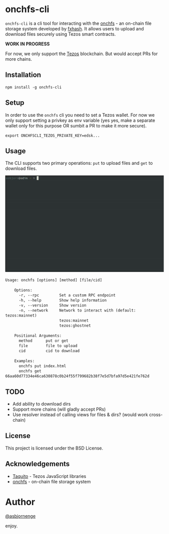 # onchfs-cli

`onchfs-cli` is a cli tool for interacting with the [onchfs](https://onchfs.com/) - an on-chain file storage system developed by [fxhash](https://fxhash.xyz). It allows users to upload and download files securely using Tezos smart contracts.

**WORK IN PROGRESS**

For now, we only support the [Tezos](https://tezos.com) blockchain. But would accept PRs for more chains.

## Installation

```
npm install -g onchfs-cli
```

## Setup

In order to use the `onchfs` cli you need to set a Tezos wallet. For now we only support setting a privkey as env variable (yes yes, make a separate wallet only for this purpose OR sumbit a PR to make it more secure).

```
export ONCHFSCLI_TEZOS_PRIVATE_KEY=edsk...
```

## Usage

The CLI supports two primary operations: `put` to upload files and `get` to download files.

![demo](onchfs.gif)

```
Usage: onchfs [options] [method] [file/cid]

    Options:
      -r, --rpc         Set a custom RPC endpoint
      -h, --help        Show help information
      -v, --version     Show version 
      -n, --network     Network to interact with (default: tezos:mainnet)
                        tezos:mainnet
                        tezos:ghostnet

    Positional Arguments:
      method      put or get
      file        file to upload
      cid         cid to download

    Examples:
      onchfs put index.html
      onchfs get 66aa60d77334e46ca630878c0b24f55f799682b38f7e5d7bfa97d5e421fe762d
```

## TODO

* Add ability to download dirs
* Support more chains (will gladly accept PRs)
* Use resolver instead of calling views for files & dirs? (would work cross-chain)

## License

This project is licensed under the BSD License.

## Acknowledgements

- [Taquito](https://tezostaquito.io/) - Tezos JavaScript libraries
- [onchfs](https://onchfs.com/) - on-chain file storage system 

# Author

[@asbjornenge](https://github.com/asbjornenge)

enjoy.
